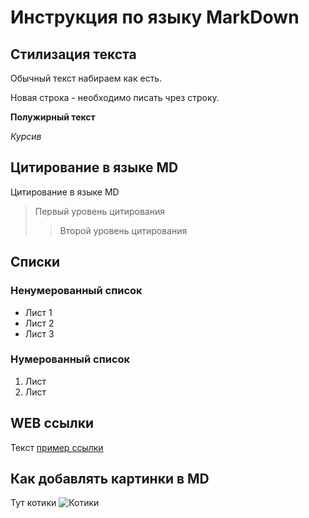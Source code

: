 # Инструкция по языку MarkDown

## Стилизация текста

Обычный текст набираем как есть.

Новая строка - необходимо писать чрез строку.

**Полужирный текст**

*Курсив*

## Цитирование в языке MD

Цитирование в языке MD
> Первый уровень цитирования
>> Второй уровень цитирования

## Списки
### Ненумерованный список
* Лист 1
* Лист 2
* Лист 3

### Нумерованный список
1. Лист
2. Лист

## WEB ссылки
Текст [пример ссылки](http.example.com "Всплывающая подсказка")

## Как добавлять картинки в MD
Тут котики ![Котики](Cats.jpg)